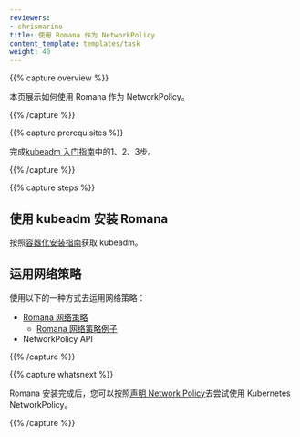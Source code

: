 ```yaml
---
reviewers:
- chrismarino
title: 使用 Romana 作为 NetworkPolicy
content_template: templates/task
weight: 40
---
```


{{% capture overview %}}

<!-- This page shows how to use Romana for NetworkPolicy. -->
本页展示如何使用 Romana 作为 NetworkPolicy。

{{% /capture %}}

{{% capture prerequisites %}}

<!-- Complete steps 1, 2, and 3 of  the [kubeadm getting started guide](/docs/getting-started-guides/kubeadm/). -->
完成[kubeadm 入门指南](/docs/getting-started-guides/kubeadm/)中的1、2、3步。

{{% /capture %}}

{{% capture steps %}}
<!--
## Installing Romana with kubeadm

Follow the [containerized installation guide](https://github.com/romana/romana/tree/master/containerize) for kubeadm.

## Applying network policies

To apply network policies use one of the following:

* [Romana network policies](https://github.com/romana/romana/wiki/Romana-policies).
    * [Example of Romana network policy](https://github.com/romana/core/blob/master/doc/policy.md).
* The NetworkPolicy API.
 -->
## 使用 kubeadm 安装 Romana

按照[容器化安装指南](https://github.com/romana/romana/tree/master/containerize)获取 kubeadm。

## 运用网络策略

使用以下的一种方式去运用网络策略：

* [Romana 网络策略](https://github.com/romana/romana/wiki/Romana-policies)
    * [Romana 网络策略例子](https://github.com/romana/core/blob/master/doc/policy.md)
* NetworkPolicy API

{{% /capture %}}

{{% capture whatsnext %}}
<!--
Once your have installed Romana, you can follow the [Declare Network Policy](/docs/tasks/administer-cluster/declare-network-policy/) to try out Kubernetes NetworkPolicy.
 -->
Romana 安装完成后，您可以按照[声明 Network Policy](/docs/tasks/administer-cluster/declare-network-policy/)去尝试使用 Kubernetes NetworkPolicy。

{{% /capture %}}
